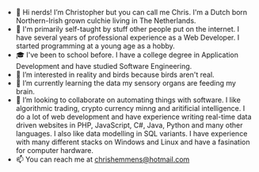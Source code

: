 - 👋 Hi nerds! I’m Christopher but you can call me Chris. I'm a Dutch born Northern-Irish grown culchie living in The Netherlands.
- 📑 I'm primarily self-taught by stuff other people put on the internet. I have several years of professional experience as a Web Developer. I started programming at a young age as a hobby.
- 🎓 I've been to school before. I have a college degree in Application Development and have studied Software Engineering.
- 👀 I’m interested in reality and birds because birds aren't real.
- 🌱 I’m currently learning the data my sensory organs are feeding my brain.
- 💞️ I’m looking to collaborate on automating things with software. I like algorithmic trading, crypto currency minng and aritificial intelligence. I do a lot of web development and have experience writing real-time data driven websites in PHP, JavaScript, C#, Java, Python and many other languages. I also like data modelling in SQL variants. I have experience with many different stacks on Windows and Linux and have a fasination for computer hardware.
- 📫 You can reach me at chrishemmens@hotmail.com
